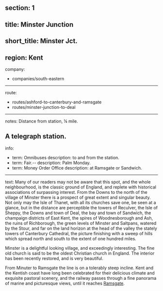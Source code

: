 section: 1
----
title: Minster Junction
----
short_title: Minster Jct.
----
region: Kent
----
company:
- companies/south-eastern
----
route:
- routes/ashford-to-canterbury-and-ramsgate
- routes/minster-junction-to-deal
----
notes: Distance from station, ¼ mile.

A telegraph station.
----
info:
- term: Omnibuses
  description: to and from the station.
- term: Fair.--
  description: Palm Monday.
- term: Money Order Office
  description: at Ramsgate or Sandwich.
----
text: Many of our readers may not be aware that this spot, and the whole neighbourhood, is the classic ground of England, and replete with historical associations of surpassing interest. From the Downs to the north of the village of Minster there is a prospect of great extent and singular beauty. Not only may the Isle of Thanet, with all its churches save one, be seen at a glance, but in the distance are perceptible the towers of Reculver, the Isle of Sheppy, the Downs and town of Deal, the bay and town of Sandwich, the champaign districts of East Kent, the spires of Woodnesborough and Ash, the ruins of Richborough, the green levels of Minster and Saltpans, watered by the Stour, and far on the land horizon at the head of the valley the stately towers of Canterbury Cathedral, the picture finishing with a sweep of hills which spread north and south to the extent of one hundred miles.

Minster is a delightful looking village, and exceedingly interesting. The fine old church is said to be the oldest Christian church in England. The interior has been recently restored, and is very beautiful.

From Minuter to Ramsgate the line is on a tolerably steep incline. Kent and the Kentish coast have long been celebrated for their delicious climate and exquisite pastoral scenery, and the railway passes through a fine panorama of marine and picturesque views, until it reaches [Ramsgate](/stations/ramsgate).

